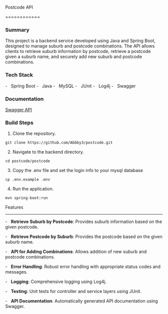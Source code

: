 Postcode API

============

### Summary

This project is a backend service developed using Java and Spring Boot, designed to manage suburb and postcode combinations. The API allows clients to retrieve suburb information by postcode, retrieve a postcode given a suburb name, and securely add new suburb and postcode combinations.

### Tech Stack

-   Spring Boot
-   Java
-   MySQL
-   JUnit
-   Log4j
-   Swagger

### Documentation

[Swagger API](http://localhost:8080/swagger-ui.html)

### Build Steps

1.  Clone the repository.

```shell
git clone https://github.com/Abbby3/postcode.git
```

2.  Navigate to the backend directory.

```shell
cd postcode/postcode
```

3.  Copy the .env file and set the login info to your mysql database

```shell
cp .env.example .env
```

4.  Run the application.

```shell
mvn spring-boot:run
```

Features

--------

-   **Retrieve Suburb by Postcode**: Provides suburb information based on the given postcode.

-   **Retrieve Postcode by Suburb**: Provides the postcode based on the given suburb name.

-   **API for Adding Combinations**: Allows addition of new suburb and postcode combinations.

-   **Error Handling**: Robust error handling with appropriate status codes and messages.

-   **Logging**: Comprehensive logging using Log4j.

-   **Testing**: Unit tests for controller and service layers using JUnit.

-   **API Documentation**: Automatically generated API documentation using Swagger.
